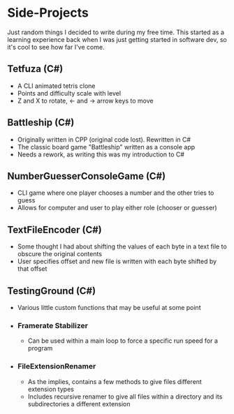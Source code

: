 # Side-Projects
Just random things I decided to write during my free time.
This started as a learning experience back when I was just getting started in software dev, so it's cool to see how far I've come.

## Tetfuza (C#)
- A CLI animated tetris clone
- Points and difficulty scale with level
- Z and X to rotate, <- and -> arrow keys to move

## Battleship (C#)
- Originally written in CPP (original code lost). Rewritten in C#
- The classic board game "Battleship" written as a console app
- Needs a rework, as writing this was my introduction to C#

## NumberGuesserConsoleGame (C#)
- CLI game where one player chooses a number and the other tries to guess
- Allows for computer and user to play either role (chooser or guesser)

## TextFileEncoder (C#)
- Some thought I had about shifting the values of each byte in a text file to obscure the original contents
- User specifies offset and new file is written with each byte shifted by that offset

## TestingGround (C#)
- Various little custom functions that may be useful at some point
- ### Framerate Stabilizer
  - Can be used within a main loop to force a specific run speed for a program
- ### FileExtensionRenamer
  - As the implies, contains a few methods to give files different extension types
  - Includes recursive renamer to give all files within a directory and its subdirectories a different extension

